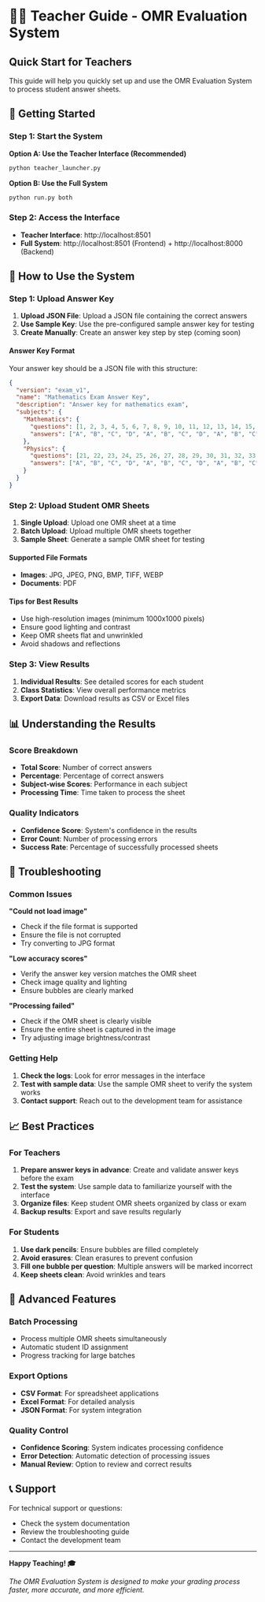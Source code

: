 # 👨‍🏫 Teacher Guide - OMR Evaluation System

## Quick Start for Teachers

This guide will help you quickly set up and use the OMR Evaluation System to process student answer sheets.

## 🚀 Getting Started

### Step 1: Start the System

**Option A: Use the Teacher Interface (Recommended)**
```bash
python teacher_launcher.py
```

**Option B: Use the Full System**
```bash
python run.py both
```

### Step 2: Access the Interface

- **Teacher Interface**: http://localhost:8501
- **Full System**: http://localhost:8501 (Frontend) + http://localhost:8000 (Backend)

## 📝 How to Use the System

### Step 1: Upload Answer Key

1. **Upload JSON File**: Upload a JSON file containing the correct answers
2. **Use Sample Key**: Use the pre-configured sample answer key for testing
3. **Create Manually**: Create an answer key step by step (coming soon)

#### Answer Key Format

Your answer key should be a JSON file with this structure:

```json
{
  "version": "exam_v1",
  "name": "Mathematics Exam Answer Key",
  "description": "Answer key for mathematics exam",
  "subjects": {
    "Mathematics": {
      "questions": [1, 2, 3, 4, 5, 6, 7, 8, 9, 10, 11, 12, 13, 14, 15, 16, 17, 18, 19, 20],
      "answers": ["A", "B", "C", "D", "A", "B", "C", "D", "A", "B", "C", "D", "A", "B", "C", "D", "A", "B", "C", "D"]
    },
    "Physics": {
      "questions": [21, 22, 23, 24, 25, 26, 27, 28, 29, 30, 31, 32, 33, 34, 35, 36, 37, 38, 39, 40],
      "answers": ["A", "B", "C", "D", "A", "B", "C", "D", "A", "B", "C", "D", "A", "B", "C", "D", "A", "B", "C", "D"]
    }
  }
}
```

### Step 2: Upload Student OMR Sheets

1. **Single Upload**: Upload one OMR sheet at a time
2. **Batch Upload**: Upload multiple OMR sheets together
3. **Sample Sheet**: Generate a sample OMR sheet for testing

#### Supported File Formats
- **Images**: JPG, JPEG, PNG, BMP, TIFF, WEBP
- **Documents**: PDF

#### Tips for Best Results
- Use high-resolution images (minimum 1000x1000 pixels)
- Ensure good lighting and contrast
- Keep OMR sheets flat and unwrinkled
- Avoid shadows and reflections

### Step 3: View Results

1. **Individual Results**: See detailed scores for each student
2. **Class Statistics**: View overall performance metrics
3. **Export Data**: Download results as CSV or Excel files

## 📊 Understanding the Results

### Score Breakdown
- **Total Score**: Number of correct answers
- **Percentage**: Percentage of correct answers
- **Subject-wise Scores**: Performance in each subject
- **Processing Time**: Time taken to process the sheet

### Quality Indicators
- **Confidence Score**: System's confidence in the results
- **Error Count**: Number of processing errors
- **Success Rate**: Percentage of successfully processed sheets

## 🔧 Troubleshooting

### Common Issues

**"Could not load image"**
- Check if the file format is supported
- Ensure the file is not corrupted
- Try converting to JPG format

**"Low accuracy scores"**
- Verify the answer key version matches the OMR sheet
- Check image quality and lighting
- Ensure bubbles are clearly marked

**"Processing failed"**
- Check if the OMR sheet is clearly visible
- Ensure the entire sheet is captured in the image
- Try adjusting image brightness/contrast

### Getting Help

1. **Check the logs**: Look for error messages in the interface
2. **Test with sample data**: Use the sample OMR sheet to verify the system works
3. **Contact support**: Reach out to the development team for assistance

## 📈 Best Practices

### For Teachers
1. **Prepare answer keys in advance**: Create and validate answer keys before the exam
2. **Test the system**: Use sample data to familiarize yourself with the interface
3. **Organize files**: Keep student OMR sheets organized by class or exam
4. **Backup results**: Export and save results regularly

### For Students
1. **Use dark pencils**: Ensure bubbles are filled completely
2. **Avoid erasures**: Clean erasures to prevent confusion
3. **Fill one bubble per question**: Multiple answers will be marked incorrect
4. **Keep sheets clean**: Avoid wrinkles and tears

## 🎯 Advanced Features

### Batch Processing
- Process multiple OMR sheets simultaneously
- Automatic student ID assignment
- Progress tracking for large batches

### Export Options
- **CSV Format**: For spreadsheet applications
- **Excel Format**: For detailed analysis
- **JSON Format**: For system integration

### Quality Control
- **Confidence Scoring**: System indicates processing confidence
- **Error Detection**: Automatic detection of processing issues
- **Manual Review**: Option to review and correct results

## 📞 Support

For technical support or questions:
- Check the system documentation
- Review the troubleshooting guide
- Contact the development team

---

**Happy Teaching! 🎓**

*The OMR Evaluation System is designed to make your grading process faster, more accurate, and more efficient.*

